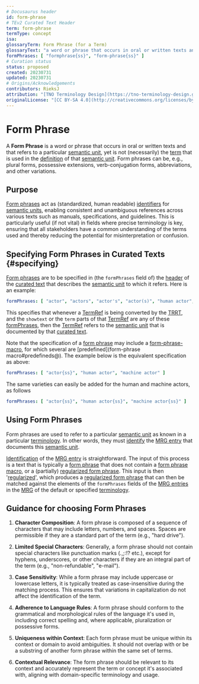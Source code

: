 ```yaml
---
# Docusaurus header
id: form-phrase
# TEv2 Curated Text Header
term: form-phrase
termType: concept
isa:
glossaryTerm: Form Phrase (for a Term)
glossaryText: "a word or phrase that occurs in oral or written texts and that refers to a particular [semantic unit](@), yet is not (necessarily) the  [term](@) that is used in the [definition](@) of that [semantic unit](@). Form phrases can be, e.g., plural forms, possessive extensions, verb-conjugation forms, abbreviations, and other variations."
formPhrases: [ "formphrase{ss}", "form-phrase{ss}" ]
# Curation status
status: proposed
created: 20230731
updated: 20230731
# Origins/Acknowledgements
contributors: RieksJ
attribution: "[TNO Terminology Design](https://tno-terminology-design.github.io/tev2-specifications/docs)"
originalLicense: "[CC BY-SA 4.0](http://creativecommons.org/licenses/by-sa/4.0/?ref=chooser-v1)"
---
```


# Form Phrase

A **Form Phrase** is a word or phrase that occurs in oral or written texts and that refers to a particular [semantic unit](@), yet is not (necessarily) the  [term](@) that is used in the [definition](@) of that [semantic unit](@). Form phrases can be, e.g., plural forms, possessive extensions, verb-conjugation forms, abbreviations, and other variations.

## Purpose

[Form phrases](@) act as (standardized, human readable) [identifiers](@) for [semantic units](@), enabling consistent and unambiguous references across various texts such as manuals, specifications, and guidelines. This is particularly useful (if not vital) in fields where precise terminology is key, ensuring that all stakeholders have a common understanding of the terms used and thereby reducing the potential for misinterpretation or confusion.

## Specifying Form Phrases in Curated Texts {#specifying}

[Form phrases](@) are to be specified in (the `formPhrases` field of) the [header](@) of the [curated text](@) that describes the [semantic unit](@) to which it refers. Here is an example:

~~~ yaml
formPhrases: [ "actor", "actors", "actor's", "actor(s)", "human actor", "machine actor" ]
~~~

This specifies that whenever a [TermRef](@) is being converted by the [TRRT](@), and the `showtext` or the `term` parts of that [TermRef](@) are any of these [formPhrases](@), then the [TermRef](@) refers to the [semantic unit](@) that is documented by that [curated text](@). 

Note that the specification of a [form phrase](@) may include a [form-phrase-macro](@), for which several are [predefined](form-phrase macro#predefineds@). The example below is the equivalent specification as above:

~~~ yaml
formPhrases: [ "actor{ss}", "human actor", "machine actor" ]
~~~

The same varieties can easily be added for the human and machine actors, as follows

~~~ yaml
formPhrases: [ "actor{ss}", "human actor{ss}", "machine actor{ss}" ]
~~~

## Using Form Phrases

Form phrases are used to refer to a particular [semantic unit](@) as known in a particular [terminology](@). In other words, they must [identify](@) the [MRG entry](@) that documents this [semantic unit](@).

[Identification](@) of the [MRG entry](@) is straightforward. The input of this process is a text that is typically a [form phrase](@) that does not contain a [form phrase macro](@), or a (partially) [regularized form phrase](@). This input is then '[regularized](regularized-form-phrase#regularization-process@)', which produces a [regularized form phrase](@) that can then be matched against the elements of the `formPhrases` fields of the [MRG entries](@) in the [MRG](@) of the default or specified [terminology](@).

## Guidance for choosing Form Phrases

1. **Character Composition**: A form phrase is composed of a sequence of characters that may include letters, numbers, and spaces. Spaces are permissible if they are a standard part of the term (e.g., "hard drive").

2. **Limited Special Characters**: Generally, a form phrase should not contain special characters like punctuation marks (.,;:!? etc.), except for hyphens, underscores, or other characters if they are an integral part of the term (e.g., "non-refundable", "e-mail").

3. **Case Sensitivity**: While a form phrase may include uppercase or lowercase letters, it is typically treated as case-insensitive during the matching process. This ensures that variations in capitalization do not affect the identification of the term.

4. **Adherence to Language Rules**: A form phrase should conform to the grammatical and morphological rules of the language it's used in, including correct spelling and, where applicable, pluralization or possessive forms.

5. **Uniqueness within Context**: Each form phrase must be unique within its context or domain to avoid ambiguities. It should not overlap with or be a substring of another form phrase within the same set of terms.

6. **Contextual Relevance**: The form phrase should be relevant to its context and accurately represent the term or concept it's associated with, aligning with domain-specific terminology and usage.
